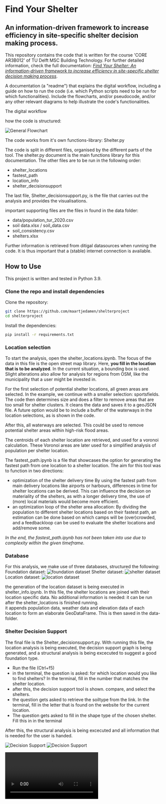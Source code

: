 
# Find Your Shelter 
## An information-driven framework to increase efficiency in site-specific shelter decision making process.

This repository contains the code that is written for the course 'CORE AR3B012' of TU Delft MSC Building Technology. For further detailed information, check the full documentation: [_Find Your Shelter: An information-driven framework to increase efficiency in site-specific shelter decision making process_](/doc/placeholder_final_report). 

A documentation (a "readme") that explains the digital workflow, including a guide on how to run the code (i.e. which Python scripts need to be run for which functionalities). Include the flowcharts, and/or pseudocode, and/or any other relevant diagrams to help illustrate the code's functionalities.

The digital workflow

how the code is structured: 

![_General Flowchart_](pictures/flowcharts/general_diagram.drawio.png)

The code works from it's own functions-library: Shelter.py

The code is split in different files, organised by the different parts of the tool. The shelter.py document is the main functions library for this documentation. The other files are to be run in the following order: 
- shelter_locations
- fastest_path
- location_info
- shelter_decisionsupport

The last file, Shelter_decisionsupport.py, is the file that carries out the analysis and provides the visualisations. 

important supporting files are the files in found in the data folder: 
- data/population_tur_2020.csv
- soil data.xlsx / soil_data.csv
- soil_consistency.csv
- shelters.xlsx

Further information is retrieved from ditigal datasources when running the code. It is thus important that a (stable) internet connection is available. 


## How to Use
This project is written and tested in Python 3.9.

### Clone the repo and install dependencies
Clone the repository:
```sh
git clone https://github.com/maartjedamen/shelterproject
cd shelterproject
```
Install the dependencies:

```sh
pip install -r requirements.txt
```

### Location selection
To start the analysis, open the shelter_locations.ipynb. The focus of the data in this file is the open street map library. 
Here, **you fill in the location that is to be analyzed**. In the current situation, a bounding box is used. Slight alterations also allow for analysis for regions from OSM, like the municipality that a user might be invested in. 

For the first selection of potential shelter locations, all green areas are selected. In the example, we continue with a smaller selection: sportsfields. 
The code then determines size and does a filter to remove areas that are too small for shelter clusters. It cleans the data and saves it to a geoJSON file. A future option would be to include a buffer of the waterways in the location selections, as is shown in the code. 

After this, all waterways are selected. This could be used to remove potential shelter areas within high-risk flood areas. 

The centroids of each shelter location are retrieved, and used for a voronoi calculation. These Voronoi areas are later used for a simplified analysis of population per shelter location. 

The fastest_path.ipynb is a file that showcases the option for generating the fastest path from one location to a shelter location. The aim for this tool was to function in two directions: 
- optimization of the shelter delivery time
    By using the fastest path from main delivery locations like airports or harbours, differences in time for shelter locations can be derived. This can influence the decision on materiality of the shelters, as with a longer delivery time, the use of (more) local materials would become more efficient. 
- an optimization loop of the shelter area allocation: 
    By dividing the population to different shelter locations based on their fastest path, an estimation can be done based on which camps will be (over)crowded, and a feedbackloop can be used to evaluate the shelter locations and add/remove some. 

*In the end, the fastest_path.ipynb has not been taken into use due to complexity within the given timeframe.*

###  Database 
For this analysis, we make use of three databases, structured the following: 
Foundation dataset:
![foundation dataset](pictures/flowcharts/foundation.drawio.png)
Shelter dataset:
![shelter dataset](pictures/flowcharts/shelter_dataset.drawio.png)
Location dataset:
![location dataset](pictures/flowcharts/location_info.drawio.png)

the generation of the location dataset is being executed in shelter_info.ipynb. 
In this file, the shelter locations are joined with their location specific data. No additional information is needed: it can be run after the shelter_locations is finished running.  
it appends population data, weather data and elevation data of each location to form an elaborate GeoDataFrame. This is then saved in the data-folder. 

### Shelter Decision Support
The final file is the Shelter_decisionsupport.py. With running this file, the location analysis is being executed, the decision support graph is being generated, and a structural analysis is being excecuted to suggest a good foundation type.
- Run the file (Ctrl+f5) 
- in the terminal, the question is asked: for which location would you like to find shelters? In the terminal, fill in the number that matches the shelter location. 
- after this, the decision support tool is shown. compare, and select the shelters.
- the question gets asked to retrieve the soiltype from the link. In the terminal, fill in the letter that is found on the website for the current location. 
- The question gets asked to fill in the shape type of the chosen shelter. Fill this in in the terminal

After this, the structural analysis is being excecuted and all information that is needed for the user is handed. 


![_Decision Support_](pictures/visuals/step_4.png) 
![_Decision Support_](pictures/visuals/step_5.png)


<video src="doc/video_presentation.mp4" controls title="Watch the video explanation"></video>